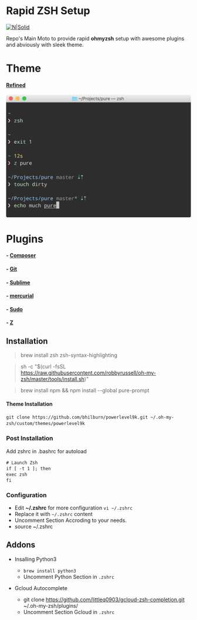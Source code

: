 # Rapid ZSH Setup  


[![N|Solid](http://ohmyz.sh/img/OMZLogo_BnW.png)](http://ohmyz.sh/)

Repo's Main Moto to provide rapid **ohmyzsh** setup with awesome plugins and abviously with sleek theme.

# Theme
#### [Refined](https://github.com/sindresorhus/pure#getting-started)
[![N|Solid](https://github.com/sindresorhus/pure/blob/master/screenshot.png)](https://github.com/sindresorhus/pure)

# Plugins
#### - [Composer](https://github.com/robbyrussell/oh-my-zsh/wiki/Plugins#composer)
#### - [Git](https://github.com/robbyrussell/oh-my-zsh/wiki/Plugins#git)
#### - [Sublime](https://github.com/robbyrussell/oh-my-zsh/wiki/Plugins#sublime)
#### - [mercurial](https://github.com/robbyrussell/oh-my-zsh/tree/master/plugins/mercurial)
#### - [Sudo](https://github.com/robbyrussell/oh-my-zsh/wiki/Plugins#sudo)
#### - [Z](https://github.com/rupa/z)

## Installation
>brew install zsh zsh-syntax-highlighting

>sh -c "$(curl -fsSL https://raw.githubusercontent.com/robbyrussell/oh-my-zsh/master/tools/install.sh)"

>brew install npm && npm install --global pure-prompt

#### Theme Installation
```git clone https://github.com/bhilburn/powerlevel9k.git ~/.oh-my-zsh/custom/themes/powerlevel9k```

### Post Installation

Add zshrc in .bashrc for autoload

```
# Launch Zsh
if [ -t 1 ]; then
exec zsh
fi
```

### Configuration

- Edit **~/.zshrc** for more configuration
```vi ~/.zshrc```
- Replace it with ```~/.zshrc``` content
- Uncomment Section Accroding to your needs.
- source ~/.zshrc

## Addons

- Insalling Python3
	- ```brew install python3```
	- Uncomment Python Section in ```.zshrc```

- Gcloud Autocomplete
	- git clone https://github.com/littleq0903/gcloud-zsh-completion.git ~/.oh-my-zsh/plugins/
	- Uncomment Section Gcloud in ```.zshrc```
